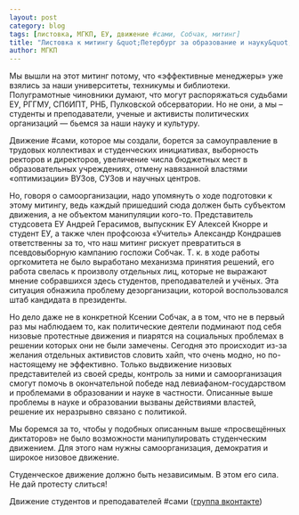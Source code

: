 ```yaml
---
layout: post
category: blog
tags: [листовка, МГКП, ЕУ, движение #сами, Собчак, митинг]
title: "Листовка к митингу &quot;Петербург за образование и науку&quot; 11 ноября"
author: МГКП
---
```


Мы вышли на этот митинг потому, что «эффективные менеджеры» уже взялись за наши университеты, техникумы и библиотеки.
Полуграмотные чиновники думают, что могут распоряжаться судьбами ЕУ, РГГМУ, СПбИПТ, РНБ, Пулковской обсерватории. Но не они, а мы – студенты и преподаватели, ученые и активисты политических организаций — бьемся за наши науку и культуру.

Движение #cами, которое мы создали, борется за самоуправление в трудовых коллективах и студенческих инициативах, выборность ректоров и директоров, увеличение числа бюджетных мест в образовательных учреждениях, отмену навязанной властями «оптимизации» ВУЗов, СУЗов и научных центров.

Но, говоря о самоорганизации, надо упомянуть о ходе подготовки к этому митингу, ведь каждый пришедший сюда должен быть субъектом движения, а не объектом манипуляции кого-то.
Представитель студсовета ЕУ Андрей Герасимов, выпускник ЕУ Алексей Кнорре и студент ЕУ, а также член профсоюза «Учитель» Александр Кондрашев ответственны за то, что наш митинг рискует превратиться в псевдовыборную кампанию госпожи Собчак. Т. к. в ходе работы оргкомитета не было выработано механизма принятия решений, его работа свелась к произволу отдельных лиц, которые не выражают мнение собравшихся здесь студентов, преподавателей и учёных. Эта ситуация обнажила проблему дезорганизации, которой воспользовался штаб кандидата в президенты.

Но дело даже не в конкретной Ксении Собчак, а в том, что не в первый раз мы наблюдаем то, как политические деятели подминают под себя низовые протестные движения и пиарятся на социальных проблемах в решении которых они не были замечены. Сегодня это происходит из-за желания отдельных активистов словить хайп, что очень модно, но по-настоящему не эффективно. Только выдвижение низовых представителей из своей среды, контроль за ними и самоорганизация смогут помочь в окончательной победе над левиафаном-государством и проблемами в образовании и науке в частности.
Описанные выше проблемы в науке и образовании вызваны действиями властей, решение их неразрывно связано с политикой.

Мы боремся за то, чтобы у подобных описанным выше «просвещённых диктаторов» не было возможности манипулировать студенческим движением. Для этого нам нужны самоорганизация, демократия и широкое низовое движение.

Студенческое движение должно быть независимым. В этом его сила. Не дай протесту слиться!

Движение студентов и преподавателей #сами (<a href="https://vk.com/netzakonu83">группа вконтакте</a>)